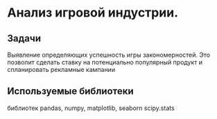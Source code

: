 # Анализ игровой индустрии.
## Задачи
Выявление определяющих успешность игры закономерностей. Это позволит сделать ставку на потенциально популярный продукт и спланировать рекламные кампании
## Используемые библиотеки
библиотек pandas, numpy, matplotlib, seaborn scipy.stats

